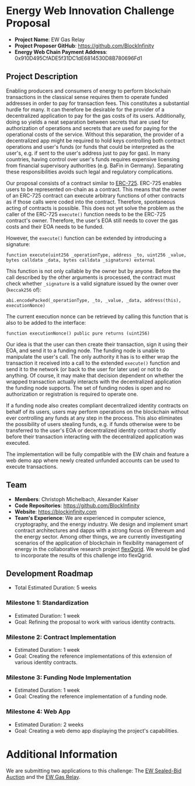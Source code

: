 # Energy Web Innovation Challenge Proposal
* **Project Name**: EW Gas Relay
* **Project Proposer GitHub**: https://github.com/BlockInfinity
* **Energy Web Chain Payment Address**: 0x910D495CfADE5f31DC1dE6814530D8B780696Fd1

## Project Description
Enabling producers and consumers of energy to perform blockchain transactions in the classical sense requires them to operate funded addresses in order to pay for transaction fees. This constitutes a substantial hurdle for many. It can therefore be desirable for the provider of a decentralized application to pay for the gas costs of its users. Additionally, doing so yields a neat separation between secrets that are used for authorization of operations and secrets that are used for paying for the operational costs of the service. Without this separation, the provider of a decentralized app might be required to hold keys controlling both contract operations and user's funds (or funds that could be interpreted as the user's, e.g. if sent to the user's address just to pay for gas). In many countries, having control over user's funds requires expensive licensing from financial supervisory authorities (e.g. BaFin in Germany). Separating these responsibilities avoids such legal and regulatory complications.

Our proposal consists of a contract similar to [ERC-725](https://github.com/ethereum/EIPs/issues/725). ERC-725 enables users to be represented on-chain as a contract. This means that the owner of an ERC-725 contract can execute arbitrary functions of other contracts as if those calls were coded into the contract. Therefore, spontaneous acting of contracts is possible. This does not yet solve the problem as the caller of the ERC-725 `execute()` function needs to be the ERC-725 contract's owner. Therefore, the user's EOA still needs to cover the gas costs and their EOA needs to be funded.

However, the `execute()` function can be extended by introducing a signature:

    function execute(uint256 _operationType, address _to, uint256 _value, bytes calldata _data, bytes calldata _signature) external

This function is not only callable by the owner but by anyone. Before the call described by the other arguments is processed, the contract must check whether `_signature` is a valid signature issued by the owner over (`keccak256` of):

    abi.encodePacked(_operationType, _to, _value, _data, address(this), executionNonce)

The current execution nonce can be retrieved by calling this function that is also to be added to the interface:

    function executionNonce() public pure returns (uint256)

Our idea is that the user can then create their transaction, sign it using their EOA, and send it to a funding node. The funding node is unable to manipulate the user's call. The only authority it has is to either wrap the transaction it received into a call to the extended `execute()` function and send it to the network (or back to the user for later use) or not to do anything. Of course, it may make that decision dependent on whether the wrapped transaction actually interacts with the decentralized application the funding node supports. The set of funding nodes is open and no authorization or registration is required to operate one.

If a funding node also creates compliant decentralized identity contracts on behalf of its users, users may perform operations on the blockchain without ever controlling any funds at any step in the process. This also eliminates the possibility of users stealing funds, e.g. if funds otherwise were to be transferred to the user's EOA or decentralized identity contract shortly before their transaction interacting with the decentralized application was executed.

The implementation will be fully compatible with the EW chain and feature a web demo app where newly created unfunded accounts can be used to execute transactions.

## Team
* **Members**: Christoph Michelbach, Alexander Kaiser
* **Code Repositories**: https://github.com/BlockInfinity
* **Website**: https://blockinfinity.com
* **Team's Experience**:
We are experienced in computer science, cryptography, and the energy industry. We design and implement smart contract architectures and dapps with a strong focus on Ethereum and the energy sector. Among other things, we are currently investigating scenarios of the application of blockchain in flexibility management of energy in the collaborative research project [flexQgrid](https://flexqgrid.de/english/). We would be glad to incorporate the results of this challenge into flexQgrid.

## Development Roadmap
* Total Estimated Duration: 5 weeks

### Milestone 1: Standardization
* Estimated Duration: 1 week
* Goal: Refining the proposal to work with various identity contracts.

### Milestone 2: Contract Implementation
* Estimated Duration: 1 week
* Goal: Creating the reference implementations of this extension of various identity contracts.

### Milestone 3: Funding Node Implementation
* Estimated Duration: 1 week
* Goal: Creating the reference implementation of a funding node.

### Milestone 4: Web App
* Estimated Duration: 2 weeks
* Goal: Creating a web demo app displaying the project's capabilities.

# Additional Information
We are submitting two applications to this challenge: The [EW Sealed-Bid Auction](https://github.com/energywebfoundation/challenge/pull/11) and the [EW Gas Relay](https://github.com/energywebfoundation/challenge/pull/12).
